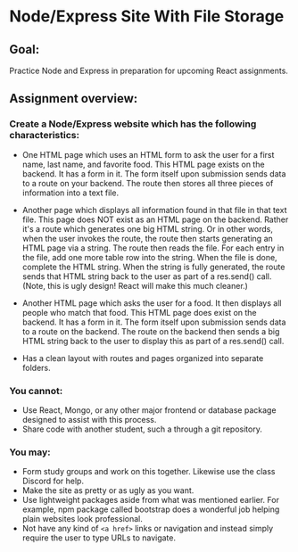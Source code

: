 # Node/Express Site With File Storage

## Goal:

Practice Node and Express in preparation for upcoming React assignments.

## Assignment overview:

### Create a Node/Express website which has the following characteristics:

* One HTML page which uses an HTML form to ask the user for a first name, last name, and favorite food. This HTML page exists on the backend. It has a form in it.  The form itself upon submission sends data to a route on your backend. The route then stores all three pieces of information into a text file.

* Another page which displays all information found in that file in that text file. This page does NOT exist as an HTML page on the backend. Rather it's a route which generates one big HTML string. Or in other words, when the user invokes the route, the route then starts generating an HTML page via a string. The route then reads the file. For each entry in the file, add one more table row into the string. When the file is done, complete the HTML string. When the string is fully generated, the route sends that HTML string back to the user as part of a res.send() call. (Note, this is ugly design! React will make this much cleaner.)

* Another HTML page which asks the user for a food. It then displays all people who match that food. This HTML page does exist on the backend. It has a form in it. The form itself upon submission sends data to a route on the backend. The route on the backend then sends a big HTML string back to the user to display this as part of a res.send() call.

* Has a clean layout with routes and pages organized into separate folders.


### You cannot:

* Use React, Mongo, or any other major frontend or database package designed to assist with this process.
* Share code with another student, such a through a git repository.

### You may:

* Form study groups and work on this together. Likewise use the class Discord for help.
* Make the site as pretty or as ugly as you want.
* Use lightweight packages aside from what was mentioned earlier. For example, npm package called bootstrap does a wonderful job helping plain websites look professional.
* Not have any kind of `<a href>` links or navigation and instead simply require the user to type URLs to navigate.

